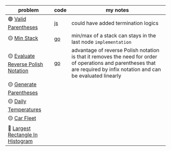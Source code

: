 | problem                                                                                                | code                                                                                                     | my notes                                                                                                                                                                   |
|--------------------------------------------------------------------------------------------------------|----------------------------------------------------------------------------------------------------------|----------------------------------------------------------------------------------------------------------------------------------------------------------------------------|
| 🟢 [Valid Parentheses](https://leetcode.com/problems/valid-parentheses/)                               | [js](https://github.com/shayansm2/leetcodeSolutions/blob/main/src/easy/ValidParentheses.js)              | could have added termination logics                                                                                                                                        |
| 🟡 [Min Stack](https://leetcode.com/problems/min-stack/)                                               | [go](https://github.com/shayansm2/leetcodeSolutions/blob/main/src/easy/MinStack.go)                      | min/max of a stack can stays in the last node `implementation`                                                                                                             |
| 🟡 [Evaluate Reverse Polish Notation](https://leetcode.com/problems/evaluate-reverse-polish-notation/) | [go](https://github.com/shayansm2/leetcodeSolutions/blob/main/src/easy/EvaluateReversePolishNotation.go) | advantage of reverse Polish notation is that it removes the need for order of operations and parentheses that are required by infix notation and can be evaluated linearly |
| 🟡 [Generate Parentheses](https://leetcode.com/problems/generate-parentheses/)                         ||
| 🟡 [Daily Temperatures](https://leetcode.com/problems/daily-temperatures/)                             ||
| 🟡 [Car Fleet](https://leetcode.com/problems/car-fleet/)                                               ||
| 🔴 [Largest Rectangle In Histogram](https://leetcode.com/problems/largest-rectangle-in-histogram/)     ||
